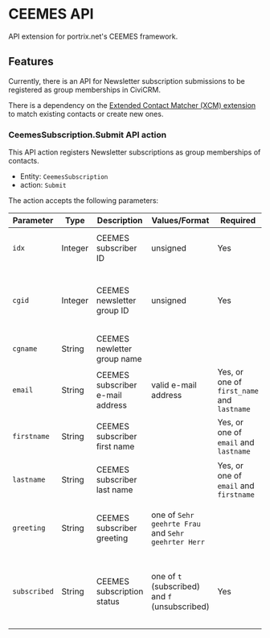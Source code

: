 # CEEMES API

API extension for portrix.net's CEEMES framework.

## Features

Currently, there is an API for Newsletter subscription submissions to be
registered as group memberships in CiviCRM.

There is a dependency on the
[Extended Contact Matcher (XCM) extension](https://github.com/systopia/de.systopia.xcm)
to match existing contacts or create new ones.

### CeemesSubscription.Submit API action

This API action registers Newsletter subscriptions as group memberships of
contacts.

* Entity: `CeemesSubscription`
* action: `Submit`

The action accepts the following parameters:

| Parameter    | Type    | Description                      | Values/Format                                       | Required                                   | Notes                                                            |
|--------------|---------|----------------------------------|-----------------------------------------------------|--------------------------------------------|------------------------------------------------------------------|
| <nobr>`idx`</nobr>        | Integer | CEEMES subscriber ID             | unsigned                                            | Yes                                        | Mapped to a custom field `ceemes_id`                             |
| <nobr>`cgid`</nobr>       | Integer | CEEMES newsletter group ID       | unsigned                                            | Yes                                        | CiviCRM Group ID as defined as a PHP constant in the code        |
| <nobr>`cgname`</nobr>     | String  | CEEMES newletter group name      |                                                     |                                            | Not processed.                                                   |
| <nobr>`email`</nobr>      | String  | CEEMES subscriber e-mail address | valid e-mail address                                | Yes, or one of `first_name` and `lastname` | E-mail address of the CiviCRM contact                            |
| <nobr>`firstname`</nobr>  | String  | CEEMES subscriber first name     |                                                     | Yes, or one of `email` and `lastname`      | First name of the CiviCRM contact                                |
| <nobr>`lastname`</nobr>   | String  | CEEMES subscriber last name      |                                                     | Yes, or one of `email` and `firstname`     | Last name of the CiviCRM contact                                 |
| <nobr>`greeting`</nobr>   | String  | CEEMES subscriber greeting       | one of `Sehr geehrte Frau` and `Sehr geehrter Herr` |                                            | Gender and greeting will be derived from a mapping               |
| <nobr>`subscribed`</nobr> | String  | CEEMES subscription status       | one of `t` (subscribed) and `f` (unsubscribed)      | Yes                                        | Mapped to CiviCRM group membership status (`Added` or `Removed`) |
